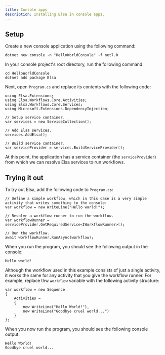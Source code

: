 ```yaml
---
title: Console apps
description: Installing Elsa in console apps.
---
```


## Setup

Create a new console application using the following command:

```shell
dotnet new console -n "HelloWorldConsole" -f net7.0
```

In your console project's root directory, run the following command:

```shell
cd HelloWorldConsole
dotnet add package Elsa
```

Next, open `Program.cs` and replace its contents with the following code:

```clike
using Elsa.Extensions;
using Elsa.Workflows.Core.Activities;
using Elsa.Workflows.Core.Services;
using Microsoft.Extensions.DependencyInjection;

// Setup service container.
var services = new ServiceCollection();

// Add Elsa services.
services.AddElsa();

// Build service container.
var serviceProvider = services.BuildServiceProvider();
```

At this point, the application has a service container (the `serviceProvider`) from which we can resolve Elsa services to run workflows.

## Trying it out

To try out Elsa, add the following code to `Program.cs`:

```clike
// Define a simple workflow, which in this case is a very simple activity that writes something to the console:
var workflow = new WriteLine("Hello world!");

// Resolve a workflow runner to run the workflow.
var workflowRunner = serviceProvider.GetRequiredService<IWorkflowRunner>();

// Run the workflow.
await workflowRunner.RunAsync(workflow);
```

When you run the program, you should see the following output in the console:

```shell
Hello world!
```

Although the workflow used in this example consists of just a single activity, it works the same for any activity that you give the workflow runner.
For example, replace thw `workflow` variable with the following activity structure:

```clike
var workflow = new Sequence
{
    Activities =
    {
        new WriteLine("Hello World!"), 
        new WriteLine("Goodbye cruel world...")
    }
};
```

When you now run the program, you should see the following console output:

```shell
Hello World!
Goodbye cruel world...
```